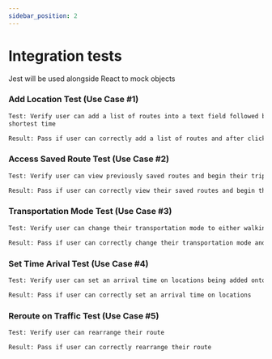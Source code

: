 ```yaml
---
sidebar_position: 2
---
```

# Integration tests
Jest will be used alongside React to mock objects

### Add Location Test (Use Case #1)
```diff
Test: Verify user can add a list of routes into a text field followed by clicking on submit, which calculates the best routes by reordering the destinations for the 
shortest time

Result: Pass if user can correctly add a list of routes and after clicking on submit, their route is correctly calculated and trip begins
```

### Access Saved Route Test (Use Case #2)
```diff
Test: Verify user can view previously saved routes and begin their trip upon clicking a saved route

Result: Pass if user can correctly view their saved routes and begin their trip upon clicking a saved route
```

### Transportation Mode Test (Use Case #3)
```diff
Test: Verify user can change their transportation mode to either walking, driving, or biking

Result: Pass if user can correctly change their transportation mode and starting a trip will have the updated transportation mode
```

### Set Time Arival Test (Use Case #4)
```diff
Test: Verify user can set an arrival time on locations being added onto a trip

Result: Pass if user can correctly set an arrival time on locations
```

### Reroute on Traffic Test (Use Case #5)
```diff
Test: Verify user can rearrange their route 

Result: Pass if user can correctly rearrange their route
```

